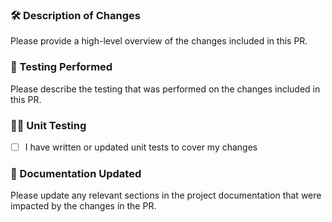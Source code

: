 ### 🛠️ Description of Changes
Please provide a high-level overview of the changes included in this PR.

### 🧪 Testing Performed
Please describe the testing that was performed on the changes included in this PR.

### 🧑‍🔬 Unit Testing
- [ ] I have written or updated unit tests to cover my changes

### 📓 Documentation Updated
Please update any relevant sections in the project documentation that were impacted by the changes in the PR.
